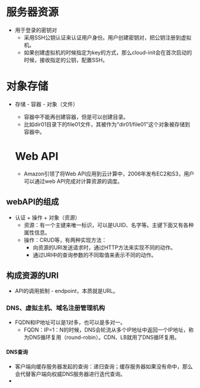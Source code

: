 # 服务器资源

- 用于登录的密钥对
  - 采用SSH公钥认证来认证用户身份。用户创建密钥对，把公钥注册到虚拟机。
  - 如果创建虚拟机的时候指定为key的方式，那么cloud-init会在首次启动的时候，接收指定的公钥，配置SSH。

# 对象存储

- 存储 - 容器 - 对象（文件）
  - 容器中不能再创建容器，但是可以创建目录。
  - 比如dir01目录下的file01文件，其被作为"dir01/file01"这个对象被存储到容器中。
  
  # Web API
  
  - Amazon引领了将Web API应用到云计算中，2006年发布EC2和S3，用户可以通过web API完成对计算资源的调度。

## webAPI的组成

- 认证 + 操作 + 对象（资源）
  - 资源：有一个主键来唯一标识，可以是UUID、名字等。主键下面又有各种属性信息。
  - 操作：CRUD等，有两种实现方法：
    - 向资源的URI发送请求时，通过HTTP方法来实现不同的动作。
    - 通过URI中的查询参数的不同取值来表示不同的动作。

## 构成资源的URI

- API的调用抵制 - endpoint，本质就是URL。

### DNS、虚拟主机、域名注册管理机构

- FQDN和IP地址可以是1对多，也可以是多对一。
  - FQDN：IP=1：N的时候，DNS会轮流从多个IP地址中返回一个IP地址，称为DNS循环复用（round-robin）。CDN、LB就用了DNS循环复用。

#### DNS查询

- 客户端向缓存服务器发起的查询：递归查询；缓存服务器如果没有命中，那么会代替客户端向权威DNS服务器进行迭代查询。
- 